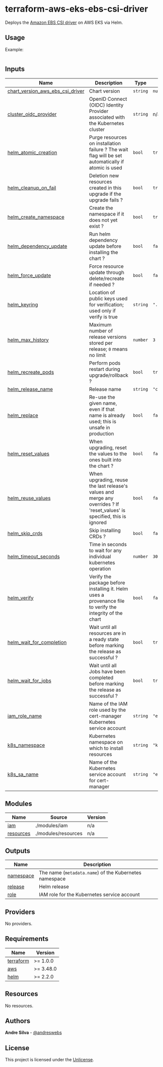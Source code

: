 # terraform-aws-eks-ebs-csi-driver

[//]: # (BEGIN_TF_DOCS)
Deploys the [Amazon EBS CSI driver](https://docs.aws.amazon.com/eks/latest/userguide/ebs-csi.html) on AWS EKS via Helm.

## Usage

Example:

```hcl

```



## Inputs

| Name | Description | Type | Default | Required |
|------|-------------|------|---------|:--------:|
| <a name="input_chart_version_aws_ebs_csi_driver"></a> [chart\_version\_aws\_ebs\_csi\_driver](#input\_chart\_version\_aws\_ebs\_csi\_driver) | Chart version | `string` | `null` | no |
| <a name="input_cluster_oidc_provider"></a> [cluster\_oidc\_provider](#input\_cluster\_oidc\_provider) | OpenID Connect (OIDC) Identity Provider associated with the Kubernetes cluster | `string` | n/a | yes |
| <a name="input_helm_atomic_creation"></a> [helm\_atomic\_creation](#input\_helm\_atomic\_creation) | Purge resources on installation failure ? The wait flag will be set automatically if atomic is used | `bool` | `true` | no |
| <a name="input_helm_cleanup_on_fail"></a> [helm\_cleanup\_on\_fail](#input\_helm\_cleanup\_on\_fail) | Deletion new resources created in this upgrade if the upgrade fails ? | `bool` | `true` | no |
| <a name="input_helm_create_namespace"></a> [helm\_create\_namespace](#input\_helm\_create\_namespace) | Create the namespace if it does not yet exist ? | `bool` | `true` | no |
| <a name="input_helm_dependency_update"></a> [helm\_dependency\_update](#input\_helm\_dependency\_update) | Run helm dependency update before installing the chart ? | `bool` | `false` | no |
| <a name="input_helm_force_update"></a> [helm\_force\_update](#input\_helm\_force\_update) | Force resource update through delete/recreate if needed ? | `bool` | `false` | no |
| <a name="input_helm_keyring"></a> [helm\_keyring](#input\_helm\_keyring) | Location of public keys used for verification; used only if verify is true | `string` | `".gnupg/pubring.gpg"` | no |
| <a name="input_helm_max_history"></a> [helm\_max\_history](#input\_helm\_max\_history) | Maximum number of release versions stored per release; `0` means no limit | `number` | `3` | no |
| <a name="input_helm_recreate_pods"></a> [helm\_recreate\_pods](#input\_helm\_recreate\_pods) | Perform pods restart during upgrade/rollback ? | `bool` | `true` | no |
| <a name="input_helm_release_name"></a> [helm\_release\_name](#input\_helm\_release\_name) | Release name | `string` | `"cert-manager"` | no |
| <a name="input_helm_replace"></a> [helm\_replace](#input\_helm\_replace) | Re-use the given name, even if that name is already used; this is unsafe in production | `bool` | `false` | no |
| <a name="input_helm_reset_values"></a> [helm\_reset\_values](#input\_helm\_reset\_values) | When upgrading, reset the values to the ones built into the chart ? | `bool` | `false` | no |
| <a name="input_helm_reuse_values"></a> [helm\_reuse\_values](#input\_helm\_reuse\_values) | When upgrading, reuse the last release's values and merge any overrides ? If 'reset\_values' is specified, this is ignored | `bool` | `false` | no |
| <a name="input_helm_skip_crds"></a> [helm\_skip\_crds](#input\_helm\_skip\_crds) | Skip installing CRDs ? | `bool` | `false` | no |
| <a name="input_helm_timeout_seconds"></a> [helm\_timeout\_seconds](#input\_helm\_timeout\_seconds) | Time in seconds to wait for any individual kubernetes operation | `number` | `300` | no |
| <a name="input_helm_verify"></a> [helm\_verify](#input\_helm\_verify) | Verify the package before installing it. Helm uses a provenance file to verify the integrity of the chart | `bool` | `false` | no |
| <a name="input_helm_wait_for_completion"></a> [helm\_wait\_for\_completion](#input\_helm\_wait\_for\_completion) | Wait until all resources are in a ready state before marking the release as successful ? | `bool` | `true` | no |
| <a name="input_helm_wait_for_jobs"></a> [helm\_wait\_for\_jobs](#input\_helm\_wait\_for\_jobs) | Wait until all Jobs have been completed before marking the release as successful ? | `bool` | `true` | no |
| <a name="input_iam_role_name"></a> [iam\_role\_name](#input\_iam\_role\_name) | Name of the IAM role used by the cert-manager Kubernetes service account | `string` | `"ebs-csi-controller"` | no |
| <a name="input_k8s_namespace"></a> [k8s\_namespace](#input\_k8s\_namespace) | Kubernetes namespace on which to install resources | `string` | `"kube-system"` | no |
| <a name="input_k8s_sa_name"></a> [k8s\_sa\_name](#input\_k8s\_sa\_name) | Name of the Kubernetes service account for cert-manager | `string` | `"ebs-csi-controller"` | no |

## Modules

| Name | Source | Version |
|------|--------|---------|
| <a name="module_iam"></a> [iam](#module\_iam) | ./modules/iam | n/a |
| <a name="module_resources"></a> [resources](#module\_resources) | ./modules/resources | n/a |

## Outputs

| Name | Description |
|------|-------------|
| <a name="output_namespace"></a> [namespace](#output\_namespace) | The name (`metadata.name`) of the Kubernetes namespace |
| <a name="output_release"></a> [release](#output\_release) | Helm release |
| <a name="output_role"></a> [role](#output\_role) | IAM role for the Kubernetes service account |

## Providers

No providers.

## Requirements

| Name | Version |
|------|---------|
| <a name="requirement_terraform"></a> [terraform](#requirement\_terraform) | >= 1.0.0 |
| <a name="requirement_aws"></a> [aws](#requirement\_aws) | >= 3.48.0 |
| <a name="requirement_helm"></a> [helm](#requirement\_helm) | >= 2.2.0 |

## Resources

No resources.

[//]: # (END_TF_DOCS)

## Authors

**Andre Silva** - [@andreswebs](https://github.com/andreswebs)

## License

This project is licensed under the [Unlicense](UNLICENSE.md).
